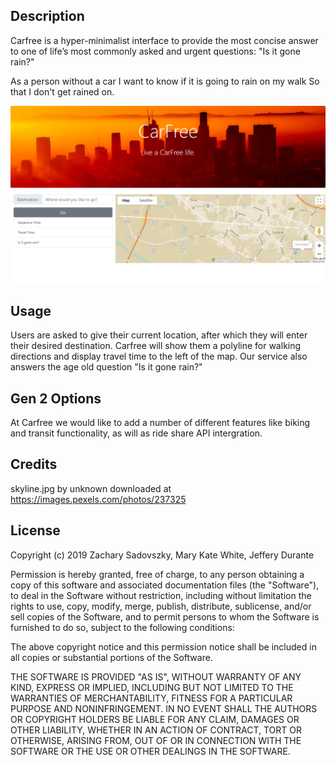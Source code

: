 ## Description

Carfree is a hyper-minimalist interface to provide the most concise answer to one of life’s most commonly asked and urgent questions: "Is it gone rain?" 

As a person without a car 
I want to know if it is going to rain on my walk
So that I don't get rained on. 

![Carfree Dashboard](Images/Carfree.png)



## Usage 

Users are asked to give their current location, after which they will enter their desired destination.  Carfree will show them a polyline for walking directions and display travel time to the left of the map.  Our service also answers the age old question "Is it gone rain?" 

## Gen 2 Options

At Carfree we would like to add a number of different features like biking and transit functionality, as will as ride share API intergration.  

## Credits

skyline.jpg by unknown downloaded at https://images.pexels.com/photos/237325

## License
Copyright (c) 2019 Zachary Sadovszky, Mary Kate White, Jeffery Durante

Permission is hereby granted, free of charge, to any person obtaining a copy of this software and associated documentation files (the "Software"), to deal in the Software without restriction, including without limitation the rights to use, copy, modify, merge, publish, distribute, sublicense, and/or sell copies of the Software, and to permit persons to whom the Software is furnished to do so, subject to the following conditions:

The above copyright notice and this permission notice shall be included in all copies or substantial portions of the Software.

THE SOFTWARE IS PROVIDED "AS IS", WITHOUT WARRANTY OF ANY KIND, EXPRESS OR IMPLIED, INCLUDING BUT NOT LIMITED TO THE WARRANTIES OF MERCHANTABILITY, FITNESS FOR A PARTICULAR PURPOSE AND NONINFRINGEMENT. IN NO EVENT SHALL THE AUTHORS OR COPYRIGHT HOLDERS BE LIABLE FOR ANY CLAIM, DAMAGES OR OTHER LIABILITY, WHETHER IN AN ACTION OF CONTRACT, TORT OR OTHERWISE, ARISING FROM, OUT OF OR IN CONNECTION WITH THE SOFTWARE OR THE USE OR OTHER DEALINGS IN THE SOFTWARE.